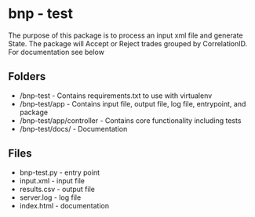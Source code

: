 # bnp - test
The purpose of this package is to process an input xml file and generate State.
The package will Accept or Reject trades grouped by CorrelationID.
For documentation see below

## Folders
- /bnp-test - Contains requirements.txt to use with virtualenv
- /bnp-test/app - Contains input file, output file, log file, entrypoint, and package
- /bnp-test/app/controller - Contains core functionality including tests
- /bnp-test/docs/ - Documentation

## Files
- bnp-test.py - entry point
- input.xml - input file
- results.csv - output file
- server.log - log file
- index.html - documentation
